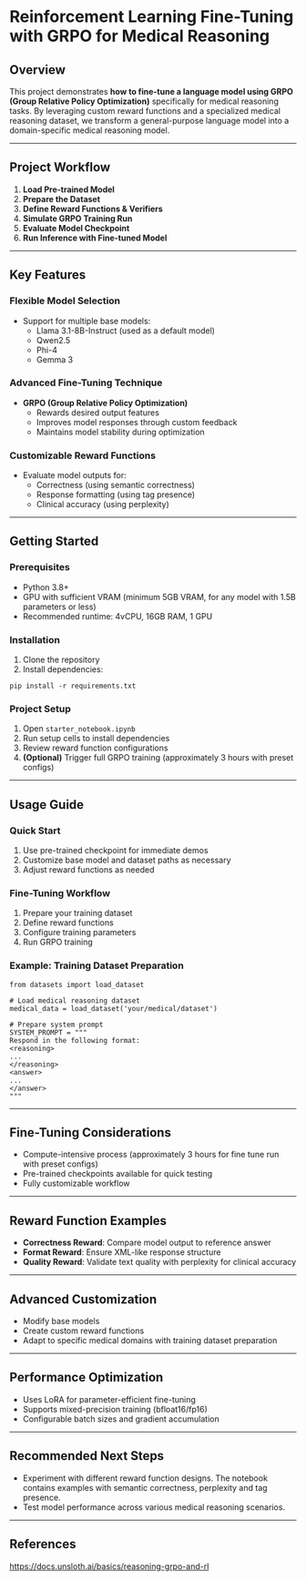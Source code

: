Reinforcement Learning Fine-Tuning with GRPO for Medical Reasoning
==================================================================

Overview
--------

This project demonstrates **how to fine-tune a language model using GRPO (Group Relative Policy Optimization)** specifically for medical reasoning tasks. By leveraging custom reward functions and a specialized medical reasoning dataset, we transform a general-purpose language model into a domain-specific medical reasoning model.

* * * * *

Project Workflow
----------------

1.  **Load Pre-trained Model**
2.  **Prepare the Dataset**
3.  **Define Reward Functions & Verifiers**
4.  **Simulate GRPO Training Run**
5.  **Evaluate Model Checkpoint**
6.  **Run Inference with Fine-tuned Model**

* * * * *

Key Features
------------

### Flexible Model Selection

-   Support for multiple base models:
    -   Llama 3.1-8B-Instruct (used as a default model)
    -   Qwen2.5
    -   Phi-4
    -   Gemma 3

### Advanced Fine-Tuning Technique

-   **GRPO (Group Relative Policy Optimization)**
    -   Rewards desired output features
    -   Improves model responses through custom feedback
    -   Maintains model stability during optimization

### Customizable Reward Functions

-   Evaluate model outputs for:
    -   Correctness (using semantic correctness)
    -   Response formatting (using tag presence)
    -   Clinical accuracy (using perplexity)

* * * * *

Getting Started
---------------

### Prerequisites

-   Python 3.8+
-   GPU with sufficient VRAM (minimum 5GB VRAM, for any model with 1.5B parameters or less)
-   Recommended runtime: 4vCPU, 16GB RAM, 1 GPU 

### Installation

1.  Clone the repository
2.  Install dependencies:

```
pip install -r requirements.txt

```

### Project Setup

1.  Open `starter_notebook.ipynb`
2.  Run setup cells to install dependencies
3.  Review reward function configurations
4.  **(Optional)** Trigger full GRPO training (approximately 3 hours with preset configs)

* * * * *

Usage Guide
-----------

### Quick Start

1.  Use pre-trained checkpoint for immediate demos
2.  Customize base model and dataset paths as necessary
3.  Adjust reward functions as needed

### Fine-Tuning Workflow

1.  Prepare your training dataset
2.  Define reward functions
3.  Configure training parameters
4.  Run GRPO training

### Example: Training Dataset Preparation

```
from datasets import load_dataset

# Load medical reasoning dataset
medical_data = load_dataset('your/medical/dataset')

# Prepare system prompt
SYSTEM_PROMPT = """
Respond in the following format:
<reasoning>
...
</reasoning>
<answer>
...
</answer>
"""

```

* * * * *

Fine-Tuning Considerations
--------------------------

-   Compute-intensive process (approximately 3 hours for fine tune run with preset configs)
-   Pre-trained checkpoints available for quick testing
-   Fully customizable workflow

* * * * *

Reward Function Examples
------------------------

-   **Correctness Reward**: Compare model output to reference answer
-   **Format Reward**: Ensure XML-like response structure
-   **Quality Reward**: Validate text quality with perplexity for clinical accuracy

* * * * *

Advanced Customization
----------------------

-   Modify base models
-   Create custom reward functions
-   Adapt to specific medical domains with training dataset preparation

* * * * *

Performance Optimization
------------------------

-   Uses LoRA for parameter-efficient fine-tuning
-   Supports mixed-precision training (bfloat16/fp16)
-   Configurable batch sizes and gradient accumulation

* * * * *

Recommended Next Steps
----------------------

-   Experiment with different reward function designs. The notebook contains examples with semantic correctness, perplexity and tag presence.
-   Test model performance across various medical reasoning scenarios.

* * * * *

References
----------------------

https://docs.unsloth.ai/basics/reasoning-grpo-and-rl